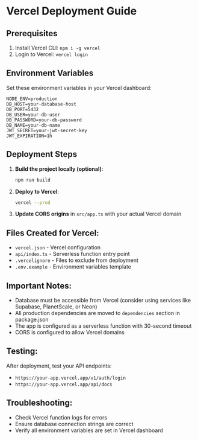 # Vercel Deployment Guide

## Prerequisites
1. Install Vercel CLI: `npm i -g vercel`
2. Login to Vercel: `vercel login`

## Environment Variables
Set these environment variables in your Vercel dashboard:

```
NODE_ENV=production
DB_HOST=your-database-host
DB_PORT=5432
DB_USER=your-db-user
DB_PASSWORD=your-db-password
DB_NAME=your-db-name
JWT_SECRET=your-jwt-secret-key
JWT_EXPIRATION=1h
```

## Deployment Steps

1. **Build the project locally (optional)**:
   ```bash
   npm run build
   ```

2. **Deploy to Vercel**:
   ```bash
   vercel --prod
   ```

3. **Update CORS origins** in `src/app.ts` with your actual Vercel domain

## Files Created for Vercel:
- `vercel.json` - Vercel configuration
- `api/index.ts` - Serverless function entry point
- `.vercelignore` - Files to exclude from deployment
- `.env.example` - Environment variables template

## Important Notes:
- Database must be accessible from Vercel (consider using services like Supabase, PlanetScale, or Neon)
- All production dependencies are moved to `dependencies` section in package.json
- The app is configured as a serverless function with 30-second timeout
- CORS is configured to allow Vercel domains

## Testing:
After deployment, test your API endpoints:
- `https://your-app.vercel.app/v1/auth/login`
- `https://your-app.vercel.app/api/docs`

## Troubleshooting:
- Check Vercel function logs for errors
- Ensure database connection strings are correct
- Verify all environment variables are set in Vercel dashboard
